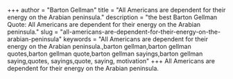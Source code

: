 +++
author = "Barton Gellman"
title = "All Americans are dependent for their energy on the Arabian peninsula."
description = "the best Barton Gellman Quote: All Americans are dependent for their energy on the Arabian peninsula."
slug = "all-americans-are-dependent-for-their-energy-on-the-arabian-peninsula"
keywords = "All Americans are dependent for their energy on the Arabian peninsula.,barton gellman,barton gellman quotes,barton gellman quote,barton gellman sayings,barton gellman saying,quotes, sayings,quote, saying, motivation"
+++
All Americans are dependent for their energy on the Arabian peninsula.
